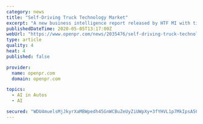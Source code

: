 ```yaml
---
category: news
title: "Self-Driving Truck Technology Market"
excerpt: "A new business intelligence report released by HTF MI with title Global Self Driving Truck Technology Market Size Status and Forecast 2019 2025 is designed covering micro level of analysis by manufacturers and key business segments The Global Self Driving"
publishedDateTime: 2020-05-05T13:17:00Z
webUrl: "https://www.openpr.com/news/2035476/self-driving-truck-technology-market-may-set-new-growth-story"
type: article
quality: 4
heat: 4
published: false

provider:
  name: openpr.com
  domain: openpr.com

topics:
  - AI in Autos
  - AI

secured: "WDU4muelsMjJkyrXaMBWpedh45GnWCBuZeUyZiUWpXy+3fYHVL1p7MkIpsA50h9rYgiwlSPJVgmpPzgHDeRkpmqW1c5b+y1lm4mfFHbOa6m/Sl/8NJWyyijd5C4rw9s1W/t5ZpOKHxbKkHT7cD6EOuoGSfit3t8bvXQuC1sEHkMvBnz37nyyIoxIrp7IomXvB/xfdlbfft0N7fkff8SNXo4RtpOZ1hLp7NLuF/9CQVPrXa88dfNd02294NN7iDQF5Qpql+xpS45xzNcS8tmgH7+KtsJDlDoWwu1B0bPtDSwBMeWO2GByIThLBDlgRrLXraV3o/0lAElKCvUYZeRtL/x9oTMRTVA76d+HDcb4czxLlu7HAePHeEPgwjd535Y9fvwykHba3y6XFacYNDkSAIA11vXTtnj+ZwaLoF2kxlMSWYvzJnkhzAUytM3hFcceCF3IzPmzTM0+57qdZDQqJRNdgWcBMPVcJusr/7PAv4g=;mwSvlDETBLFNcqlVfQverg=="
---
```


